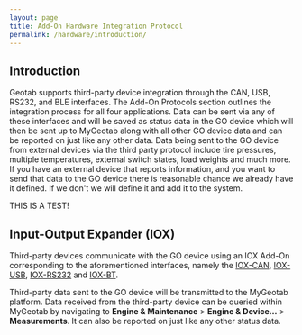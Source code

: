 ```yaml
---
layout: page
title: Add-On Hardware Integration Protocol
permalink: /hardware/introduction/
---
```


## Introduction

Geotab supports third-party device integration through the CAN, USB, RS232, and BLE interfaces. The Add-On Protocols section outlines the integration process for all four applications. Data can be sent via any of these interfaces and will be saved as status data in the GO device which will then be sent up to MyGeotab along with all other GO device data and can be reported on just like any other data. Data being sent to the GO device from external devices via the third party protocol include tire pressures, multiple temperatures, external switch states, load weights and much more. If you have an external device that reports information, and you want to send that data to the GO device there is reasonable chance we already have it defined. If we don't we will define it and add it to the system.

THIS IS A TEST!

## Input-Output Expander (IOX)

Third-party devices communicate with the GO device using an IOX Add-On corresponding to the aforementioned interfaces, namely the [IOX-CAN](https://docs.google.com/document/d/19Wlwsb_AnpE3AndOf1cbiFLzTOCI5fwscOwQh5a6jF8/preview), [IOX-USB](https://docs.google.com/document/d/1_vocie4MYAHAUBOJ_AUXzYN11jrR5jyCynFgbqigFys/preview), [IOX-RS232](https://docs.google.com/document/d/1UDEwQOY2zH1ABQ3UP6rdlcZ--LPt5SUbKEZ_AZgUsWk/preview) and [IOX-BT](https://docs.google.com/document/d/1ICzpfhyYQEl1acQtJ9AGw09pzH5ADHNC8EGIcvTP2KU/preview).

Third-party data sent to the GO device will be transmitted to the MyGeotab platform. Data received from the third-party device can be queried within MyGeotab by navigating to **Engine &amp; Maintenance** > **Engine &amp; Device…** > **Measurements**. It can also be reported on just like any other status data.
